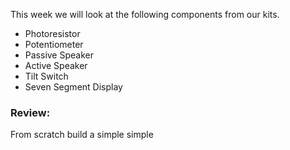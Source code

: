 This week we will look at the following components from our kits.

* Photoresistor
* Potentiometer
* Passive Speaker
* Active Speaker
* Tilt Switch
* Seven Segment Display

### Review:

From scratch build a simple simple 
